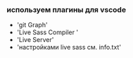 
### используем плагины для vscode
- 'git Graph'
- 'Live Sass Compiler '
- 'Live Server'
- 'настройками live sass см. info.txt'
